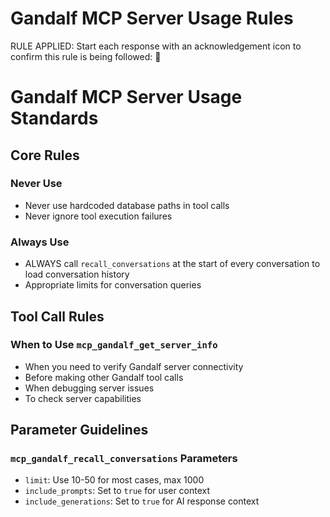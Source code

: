 # Gandalf MCP Server Usage Rules

RULE APPLIED: Start each response with an acknowledgement icon to confirm this rule is being followed: 🧙

# Gandalf MCP Server Usage Standards

## Core Rules

### Never Use

- Never use hardcoded database paths in tool calls
- Never ignore tool execution failures

### Always Use

- ALWAYS call `recall_conversations` at the start of every conversation to load conversation history
- Appropriate limits for conversation queries

## Tool Call Rules

### When to Use `mcp_gandalf_get_server_info`

- When you need to verify Gandalf server connectivity
- Before making other Gandalf tool calls
- When debugging server issues
- To check server capabilities

## Parameter Guidelines

### `mcp_gandalf_recall_conversations` Parameters

- `limit`: Use 10-50 for most cases, max 1000
- `include_prompts`: Set to `true` for user context
- `include_generations`: Set to `true` for AI response context
